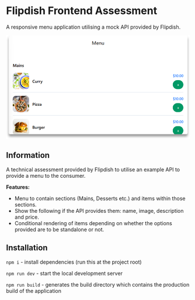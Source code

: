 # Flipdish Frontend Assessment

A responsive menu application utilising a mock API provided by Flipdish.

![Flipdish assessment](./images/flipdish-assessment.png)

## Information

A technical assessment provided by Flipdish to utilise an example API to provide a menu to the consumer.

**Features:**

- Menu to contain sections (Mains, Desserts etc.) and items within those sections.
- Show the following if the API provides them: name, image, description and price.
- Conditional rendering of items depending on whether the options provided are to be standalone or not.

## Installation

`npm i` - install dependencies (run this at the project root)

`npm run dev` - start the local development server

`npm run build` - generates the build directory which contains the production build of the application
